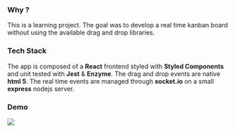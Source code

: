### Why ?

This is a learning project. The goal was to develop a real time kanban board without using the available drag and drop libraries.

### Tech Stack

The app is composed of a **React** frontend styled with **Styled Components** and unit tested with **Jest** & **Enzyme**.
The drag and drop events are native **html 5**.
The real time events are managed through **socket.io** on a small **express** nodejs server.

### Demo

![](demo.gif)
